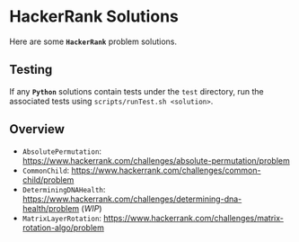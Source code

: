 # HackerRank Solutions

Here are some **`HackerRank`** problem solutions.

## Testing

If any **`Python`** solutions contain tests under the `test` directory, run the associated tests using `scripts/runTest.sh <solution>`.

## Overview

* `AbsolutePermutation`: https://www.hackerrank.com/challenges/absolute-permutation/problem
* `CommonChild`: https://www.hackerrank.com/challenges/common-child/problem
* `DeterminingDNAHealth`: https://www.hackerrank.com/challenges/determining-dna-health/problem (*WIP*)
* `MatrixLayerRotation`: https://www.hackerrank.com/challenges/matrix-rotation-algo/problem
